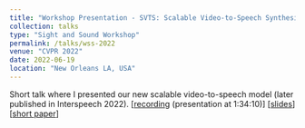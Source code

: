 ```yaml
---
title: "Workshop Presentation - SVTS: Scalable Video-to-Speech Synthesis - Extended Abstract"
collection: talks
type: "Sight and Sound Workshop"
permalink: /talks/wss-2022
venue: "CVPR 2022"
date: 2022-06-19
location: "New Orleans LA, USA"
---
```


Short talk where I presented our new scalable video-to-speech model (later published in Interspeech 2022). [[recording](https://youtu.be/4snrnq2MaAc?t=5650) (presentation at 1:34:10)] [[slides](https://docs.google.com/presentation/d/15r5cZr-emmF0zbBKsjyvMFNAjLZkSqeNEmqvcQcNoVg/edit?usp=share_link)] [[short paper](http://sightsound.org/papers/2022/Mira_SVTS_Scalable_Video-to-Speech_Synthesis_-_Extended_Abstract.pdf)]
